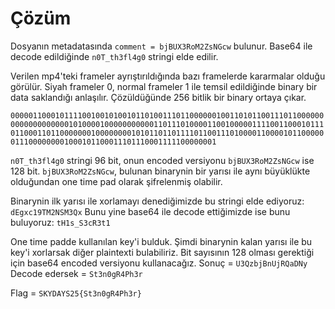 # Çözüm

Dosyanın metadatasında `comment = bjBUX3RoM2ZsNGcw` bulunur.
Base64 ile decode edildiğinde `n0T_th3fl4g0` stringi elde edilir.

Verilen mp4'teki frameler ayrıştırıldığında bazı framelerde kararmalar olduğu görülür.
Siyah frameler 0, normal frameler 1 ile temsil edildiğinde binary bir data saklandığı anlaşılır.
Çözüldüğünde 256 bitlik bir binary ortaya çıkar.

`0000011000101111001001010010110100111011000000100110101100111011000000000000000000010100001000000000001101110100001100100000111100110001011101100011011000000010000000010101101101111011001110100001100001011000000111000000001000101100011101110001111100000001`

`n0T_th3fl4g0` stringi 96 bit, onun encoded versiyonu `bjBUX3RoM2ZsNGcw` ise 128 bit. `bjBUX3RoM2ZsNGcw`, bulunan
binarynin bir yarısı ile aynı büyüklükte olduğundan one time pad olarak şifrelenmiş olabilir.

Binarynin ilk yarısı ile xorlamayı denediğimizde bu stringi elde ediyoruz:
`dEgxc19TM2NSM3Qx`
Bunu yine base64 ile decode ettiğimizde ise bunu buluyoruz:
`tH1s_S3cR3t1`

One time padde kullanılan key'i bulduk. Şimdi binarynin kalan yarısı ile bu key'i xorlarsak diğer plaintexti
bulabiliriz. Bit sayısının 128 olması gerektiği için base64 encoded versiyonu kullanacağız.
Sonuç = `U3QzbjBnUjRQaDNy`
Decode edersek = `St3n0gR4Ph3r`

Flag = `SKYDAYS25{St3n0gR4Ph3r}`

